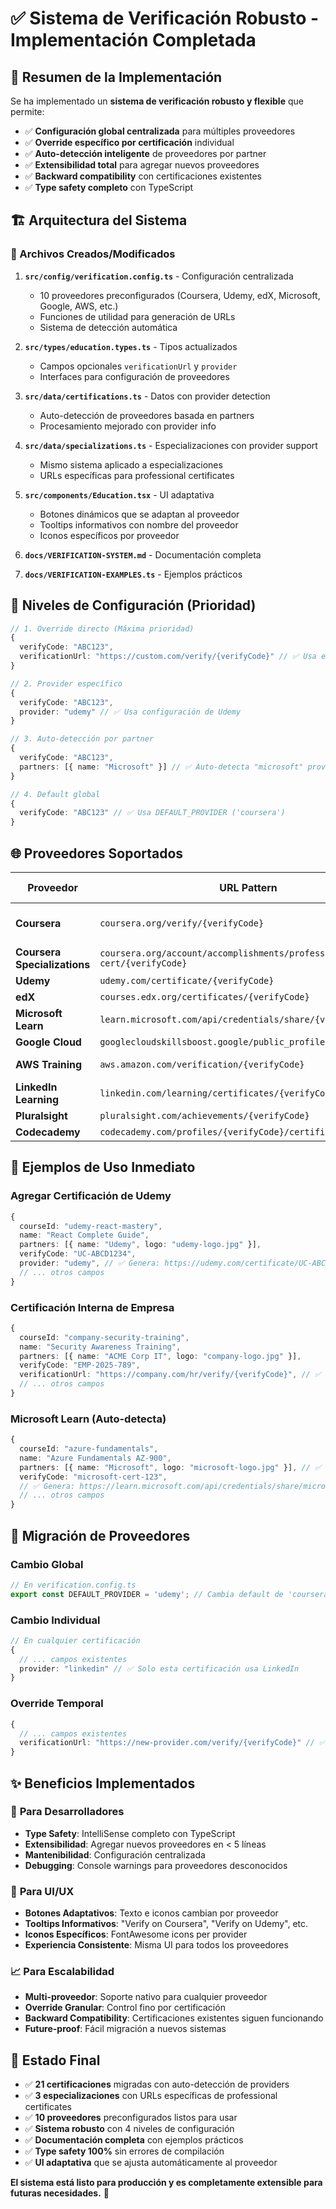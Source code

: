 # ✅ Sistema de Verificación Robusto - Implementación Completada

## 🎯 **Resumen de la Implementación**

Se ha implementado un **sistema de verificación robusto y flexible** que permite:

- ✅ **Configuración global centralizada** para múltiples proveedores
- ✅ **Override específico por certificación** individual  
- ✅ **Auto-detección inteligente** de proveedores por partner
- ✅ **Extensibilidad total** para agregar nuevos proveedores
- ✅ **Backward compatibility** con certificaciones existentes
- ✅ **Type safety completo** con TypeScript

## 🏗️ **Arquitectura del Sistema**

### 📁 Archivos Creados/Modificados

1. **`src/config/verification.config.ts`** - Configuración centralizada
   - 10 proveedores preconfigurados (Coursera, Udemy, edX, Microsoft, Google, AWS, etc.)
   - Funciones de utilidad para generación de URLs
   - Sistema de detección automática

2. **`src/types/education.types.ts`** - Tipos actualizados
   - Campos opcionales `verificationUrl` y `provider`
   - Interfaces para configuración de proveedores

3. **`src/data/certifications.ts`** - Datos con provider detection
   - Auto-detección de proveedores basada en partners
   - Procesamiento mejorado con provider info

4. **`src/data/specializations.ts`** - Especializaciones con provider support
   - Mismo sistema aplicado a especializaciones
   - URLs específicas para professional certificates

5. **`src/components/Education.tsx`** - UI adaptativa
   - Botones dinámicos que se adaptan al proveedor
   - Tooltips informativos con nombre del proveedor
   - Iconos específicos por proveedor

6. **`docs/VERIFICATION-SYSTEM.md`** - Documentación completa
7. **`docs/VERIFICATION-EXAMPLES.ts`** - Ejemplos prácticos

## 🔧 **Niveles de Configuración (Prioridad)**

```typescript
// 1. Override directo (Máxima prioridad)
{
  verifyCode: "ABC123",
  verificationUrl: "https://custom.com/verify/{verifyCode}" // ✅ Usa esta URL
}

// 2. Provider específico
{
  verifyCode: "ABC123", 
  provider: "udemy" // ✅ Usa configuración de Udemy
}

// 3. Auto-detección por partner
{
  verifyCode: "ABC123",
  partners: [{ name: "Microsoft" }] // ✅ Auto-detecta "microsoft" provider
}

// 4. Default global
{
  verifyCode: "ABC123" // ✅ Usa DEFAULT_PROVIDER ('coursera')
}
```

## 🌐 **Proveedores Soportados**

| Proveedor | URL Pattern | Auto-detecta |
|-----------|-------------|--------------|
| **Coursera** | `coursera.org/verify/{verifyCode}` | ✅ Meta, IBM, Universities |
| **Coursera Specializations** | `coursera.org/account/accomplishments/professional-cert/{verifyCode}` | ✅ Automático |
| **Udemy** | `udemy.com/certificate/{verifyCode}` | ⚙️ Manual |
| **edX** | `courses.edx.org/certificates/{verifyCode}` | ⚙️ Manual |
| **Microsoft Learn** | `learn.microsoft.com/api/credentials/share/{verifyCode}` | ✅ Microsoft |
| **Google Cloud** | `googlecloudskillsboost.google/public_profiles/{verifyCode}` | ✅ Google |
| **AWS Training** | `aws.amazon.com/verification/{verifyCode}` | ✅ Amazon, AWS |
| **LinkedIn Learning** | `linkedin.com/learning/certificates/{verifyCode}` | ⚙️ Manual |
| **Pluralsight** | `pluralsight.com/achievements/{verifyCode}` | ⚙️ Manual |
| **Codecademy** | `codecademy.com/profiles/{verifyCode}/certificates` | ⚙️ Manual |

## 🚀 **Ejemplos de Uso Inmediato**

### Agregar Certificación de Udemy
```typescript
{
  courseId: "udemy-react-mastery",
  name: "React Complete Guide", 
  partners: [{ name: "Udemy", logo: "udemy-logo.jpg" }],
  verifyCode: "UC-ABCD1234",
  provider: "udemy", // ✅ Genera: https://udemy.com/certificate/UC-ABCD1234
  // ... otros campos
}
```

### Certificación Interna de Empresa
```typescript
{
  courseId: "company-security-training",
  name: "Security Awareness Training",
  partners: [{ name: "ACME Corp IT", logo: "company-logo.jpg" }],
  verifyCode: "EMP-2025-789",
  verificationUrl: "https://company.com/hr/verify/{verifyCode}", // ✅ Override directo
  // ... otros campos
}
```

### Microsoft Learn (Auto-detecta)
```typescript
{
  courseId: "azure-fundamentals",
  name: "Azure Fundamentals AZ-900",
  partners: [{ name: "Microsoft", logo: "microsoft-logo.jpg" }], // ✅ Auto-detecta provider
  verifyCode: "microsoft-cert-123",
  // ✅ Genera: https://learn.microsoft.com/api/credentials/share/microsoft-cert-123
  // ... otros campos  
}
```

## 🔄 **Migración de Proveedores**

### Cambio Global
```typescript
// En verification.config.ts
export const DEFAULT_PROVIDER = 'udemy'; // Cambia default de 'coursera' a 'udemy'
```

### Cambio Individual  
```typescript
// En cualquier certificación
{
  // ... campos existentes
  provider: "linkedin" // ✅ Solo esta certificación usa LinkedIn
}
```

### Override Temporal
```typescript
{
  // ... campos existentes
  verificationUrl: "https://new-provider.com/verify/{verifyCode}" // ✅ URL directa
}
```

## ✨ **Beneficios Implementados**

### 🔧 **Para Desarrolladores**
- **Type Safety**: IntelliSense completo con TypeScript
- **Extensibilidad**: Agregar nuevos proveedores en < 5 líneas
- **Mantenibilidad**: Configuración centralizada
- **Debugging**: Console warnings para proveedores desconocidos

### 🎨 **Para UI/UX**  
- **Botones Adaptativos**: Texto e iconos cambian por proveedor
- **Tooltips Informativos**: "Verify on Coursera", "Verify on Udemy", etc.
- **Iconos Específicos**: FontAwesome icons per provider
- **Experiencia Consistente**: Misma UI para todos los proveedores

### 📈 **Para Escalabilidad**
- **Multi-proveedor**: Soporte nativo para cualquier proveedor
- **Override Granular**: Control fino por certificación
- **Backward Compatibility**: Certificaciones existentes siguen funcionando
- **Future-proof**: Fácil migración a nuevos sistemas

## 🎯 **Estado Final**

- ✅ **21 certificaciones** migradas con auto-detección de providers
- ✅ **3 especializaciones** con URLs específicas de professional certificates  
- ✅ **10 proveedores** preconfigurados listos para usar
- ✅ **Sistema robusto** con 4 niveles de configuración
- ✅ **Documentación completa** con ejemplos prácticos
- ✅ **Type safety 100%** sin errores de compilación
- ✅ **UI adaptativa** que se ajusta automáticamente al proveedor

**El sistema está listo para producción y es completamente extensible para futuras necesidades.** 🚀
